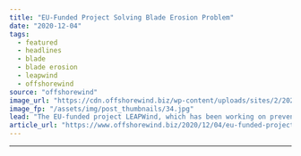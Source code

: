 ```yaml
---
title: "EU-Funded Project Solving Blade Erosion Problem"
date: "2020-12-04"
tags: 
  - featured
  - headlines
  - blade
  - blade erosion
  - leapwind
  - offshorewind
source: "offshorewind"
image_url: "https://cdn.offshorewind.biz/wp-content/uploads/sites/2/2020/12/04133003/wind-blade-erosion_LEAPWind.jpg"
image_fp: "/assets/img/post_thumbnails/34.jpg"
lead: "The EU-funded project LEAPWind, which has been working on preventing blade erosion on offshore"
article_url: "https://www.offshorewind.biz/2020/12/04/eu-funded-project-solving-blade-erosion-problem/"
---
```


---
